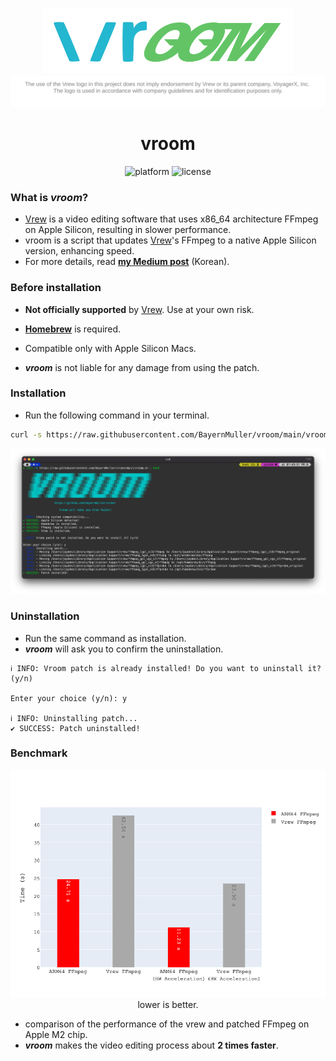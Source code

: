 <p align="center">
    <img src="/assets/vroom.png" width="400"/>
    <br/>
    <img src="/assets/logo_license.svg" title="vrew-license" alt="vrew-license"/>
</p>

<span align="center">

# vroom

</span>

<p align="center">
    <img src="https://img.shields.io/badge/platform-Apple Silicon-000000?style=flat&logo=apple" alt="platform">
    <img src="https://img.shields.io/github/license/BayernMuller/vroom" alt="license">
</p>

### What is *vroom*?
* [Vrew](https://vrew.voyagerx.com/en/) is a video editing software that uses x86_64 architecture FFmpeg on Apple Silicon, resulting in slower performance.
* vroom is a script that updates [Vrew](https://vrew.voyagerx.com/en/)'s FFmpeg to a native Apple Silicon version, enhancing speed.
* For more details, read [**my Medium post**](https://medium.com/@bayernmuller/vrew-웹-기반-영상-편집-앱-분석-그리고-더-빠르게-만들기-5a7805588c74) (Korean).

### Before installation
- **Not officially supported** by [Vrew](https://vrew.voyagerx.com/en/). Use at your own risk.
- **[Homebrew](https://brew.sh/)** is required.
- Compatible only with Apple Silicon Macs.

- ***vroom*** is not liable for any damage from using the patch.

### Installation

* Run the following command in your terminal.
```bash
curl -s https://raw.githubusercontent.com/BayernMuller/vroom/main/vroom.sh | bash
```

<p align="center">
    <img src="/assets/terminal.png"/>
</p>

### Uninstallation

* Run the same command as installation.
* ***vroom*** will ask you to confirm the uninstallation.
```
ℹ INFO: Vroom patch is already installed! Do you want to uninstall it? (y/n)

Enter your choice (y/n): y

ℹ INFO: Uninstalling patch...
✔ SUCCESS: Patch uninstalled!
```


### Benchmark
<p align="center">
    <img src="/assets/plot.png" width="700"/><br/>
    lower is better.
</p>

* comparison of the performance of the vrew and patched FFmpeg on Apple M2 chip.
* ***vroom*** makes the video editing process about **2 times faster**.

